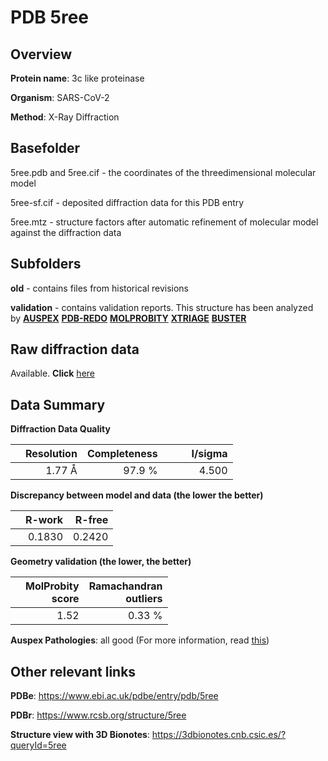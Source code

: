# PDB 5ree

## Overview

**Protein name**: 3c like proteinase

**Organism**: SARS-CoV-2

**Method**: X-Ray Diffraction

## Basefolder

5ree.pdb and 5ree.cif - the coordinates of the threedimensional molecular model

5ree-sf.cif - deposited diffraction data for this PDB entry

5ree.mtz - structure factors after automatic refinement of molecular model against the diffraction data

## Subfolders



**old** - contains files from historical revisions

**validation** - contains validation reports. This structure has been analyzed by [**AUSPEX**](https://github.com/thorn-lab/coronavirus_structural_task_force/tree/master/pdb/3c_like_proteinase/SARS-CoV-2/5ree/validation/auspex) [**PDB-REDO**](https://github.com/thorn-lab/coronavirus_structural_task_force/tree/master/pdb/3c_like_proteinase/SARS-CoV-2/5ree/validation/pdb-redo) [**MOLPROBITY**](https://github.com/thorn-lab/coronavirus_structural_task_force/tree/master/pdb/3c_like_proteinase/SARS-CoV-2/5ree/validation/molprobity) [**XTRIAGE**](https://github.com/thorn-lab/coronavirus_structural_task_force/blob/master/pdb/3c_like_proteinase/SARS-CoV-2/5ree/validation/Xtriage_output.log) [**BUSTER**](https://www.globalphasing.com/buster/wiki/index.cgi?Covid19Pdb5REE)

## Raw diffraction data

Available. **Click** [here](https://zenodo.org/record/3730629) 

## Data Summary
**Diffraction Data Quality**

|   | Resolution | Completeness| I/sigma |
|---|-------------:|----------------:|--------------:|
|   |1.77 Å|97.9  %|<img width=50/>4.500|

**Discrepancy between model and data (the lower the better)**

|   | **R-work**| **R-free**   
|---|-------------:|----------------:|           
||  0.1830|  0.2420|

**Geometry validation (the lower, the better)**

|   |**MolProbity<br>score**| **Ramachandran<br>outliers** 
|---|-------------:|----------------:|
||  1.52|  0.33 %|

**Auspex Pathologies**: all good (For more information, read [this](https://github.com/thorn-lab/coronavirus_structural_task_force/blob/master/pdb/3c_like_proteinase/SARS-CoV-2/5ree/validation/auspex/5ree_auspex_comments.txt))

 



## Other relevant links 
**PDBe**:  https://www.ebi.ac.uk/pdbe/entry/pdb/5ree
 
**PDBr**: https://www.rcsb.org/structure/5ree 

**Structure view with 3D Bionotes**: https://3dbionotes.cnb.csic.es/?queryId=5ree

